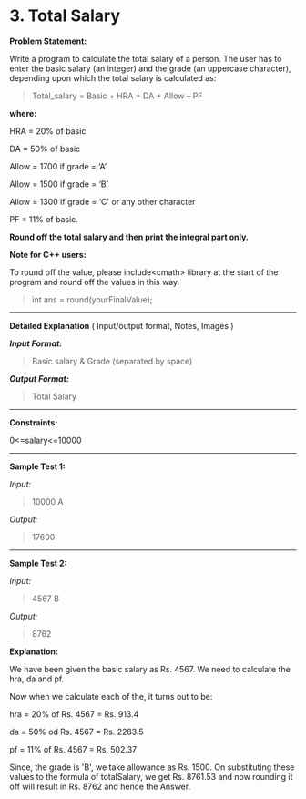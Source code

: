# 3. Total Salary

**Problem Statement:**

Write a program to calculate the total salary of a person. The user has to enter the basic salary (an integer) and the grade (an uppercase character), depending upon which the total salary is calculated as:

> Total_salary = Basic + HRA + DA + Allow – PF

**where:**

HRA   = 20% of basic

DA    = 50% of basic

Allow = 1700 if grade = ‘A’

Allow = 1500 if grade = ‘B’

Allow = 1300 if grade = ‘C' or any other character

PF    = 11% of basic.

**Round off the total salary and then print the integral part only.**

**Note for C++ users:**

To round off the value, please include\<cmath\> library at the start of the program and round off the values in this way.

> int ans = round(yourFinalValue);

---

**Detailed Explanation** ( Input/output format, Notes, Images )

***Input Format:***

> Basic salary & Grade (separated by space)

***Output Format:***

> Total Salary

---

**Constraints:**

0<=salary<=10000

---

**Sample Test 1:**

*Input:*

> 10000 A

*Output:*

> 17600

---

**Sample Test 2:**

*Input:*

> 4567 B

*Output:*

> 8762

**Explanation:**

We have been given the basic salary as Rs. 4567. We need to calculate the hra, da and pf.

Now when we calculate each of the, it turns out to be:

hra =  20% of Rs. 4567 = Rs. 913.4

da = 50% od Rs. 4567 = Rs. 2283.5

pf = 11% of Rs. 4567 = Rs. 502.37

Since, the grade is 'B', we take allowance as Rs. 1500.
On substituting these values to the formula of totalSalary, we get Rs. 8761.53 and now rounding it off will result in Rs. 8762 and hence the Answer.
